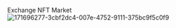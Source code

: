 Exchange NFT Market
![171696277-3cbf2dc4-007e-4752-9111-375bc9f5c0f9](https://user-images.githubusercontent.com/57506571/172021063-2b08c060-2a2d-49a2-ac0a-75715ea1c867.png)
